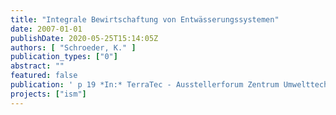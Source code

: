 ```yaml
---
title: "Integrale Bewirtschaftung von Entwässerungssystemen"
date: 2007-01-01
publishDate: 2020-05-25T15:14:05Z
authors: [ "Schroeder, K." ]
publication_types: ["0"]
abstract: ""
featured: false
publication: ' p 19 *In:* TerraTec - Ausstellerforum Zentrum Umwelttechnik. Leipzig. 5. - 8.3.2007'
projects: ["ism"]
---
```


